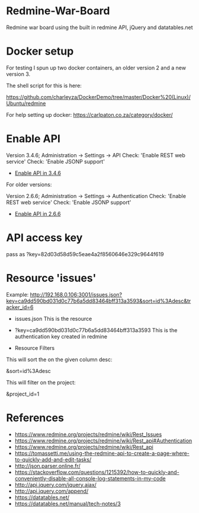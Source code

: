 # Redmine-War-Board

Redmine war board using the built in redmine API, jQuery and datatables.net

# Docker setup

For testing I spun up two docker containers, an older version 2 and a new version 3. 

The shell script for this is here:

https://github.com/charleyza/DockerDemo/tree/master/Docker%20(Linux)/Ubuntu/redmine

For help setting up docker: https://carlpaton.co.za/category/docker/

# Enable API

Version 3.4.6; Administration -> Settings -> API
Check: 'Enable REST web service'
Check: 'Enable JSONP support'

* [Enable API in 3.4.6](https://github.com/charleyza/DockerDemo/blob/master/Docker%20(Linux)/Ubuntu/redmine/Enable%20API%20in%203.4.6.PNG)

For older versions:

Version 2.6.6; Administration -> Settings -> Authentication
Check: 'Enable REST web service'
Check: 'Enable JSONP support'

* [Enable API in 2.6.6](https://github.com/charleyza/DockerDemo/blob/master/Docker%20(Linux)/Ubuntu/redmine/Enable%20API%20in%202.6.6.PNG)

# API access key
pass as ?key=82d03d58d59c5eae4a2f8560646e329c9644f619

# Resource 'issues'

Example: http://192.168.0.106:3001/issues.json?key=ca9dd590bd031d0c77b6a5dd83464bff313a3593&sort=id%3Adesc&tracker_id=6

* issues.json
This is the resource

* ?key=ca9dd590bd031d0c77b6a5dd83464bff313a3593
This is the authentication key created in redmine

* Resource Filters

This will sort the on the given column desc:

&sort=id%3Adesc

This will filter on the project:

&project_id=1

# References

* https://www.redmine.org/projects/redmine/wiki/Rest_Issues
* https://www.redmine.org/projects/redmine/wiki/Rest_api#Authentication
* https://www.redmine.org/projects/redmine/wiki/Rest_api
* https://tomassetti.me/using-the-redmine-api-to-create-a-page-where-to-quickly-add-and-edit-tasks/
* http://json.parser.online.fr/
* https://stackoverflow.com/questions/1215392/how-to-quickly-and-conveniently-disable-all-console-log-statements-in-my-code
* http://api.jquery.com/jquery.ajax/
* http://api.jquery.com/append/
* https://datatables.net/
* https://datatables.net/manual/tech-notes/3

